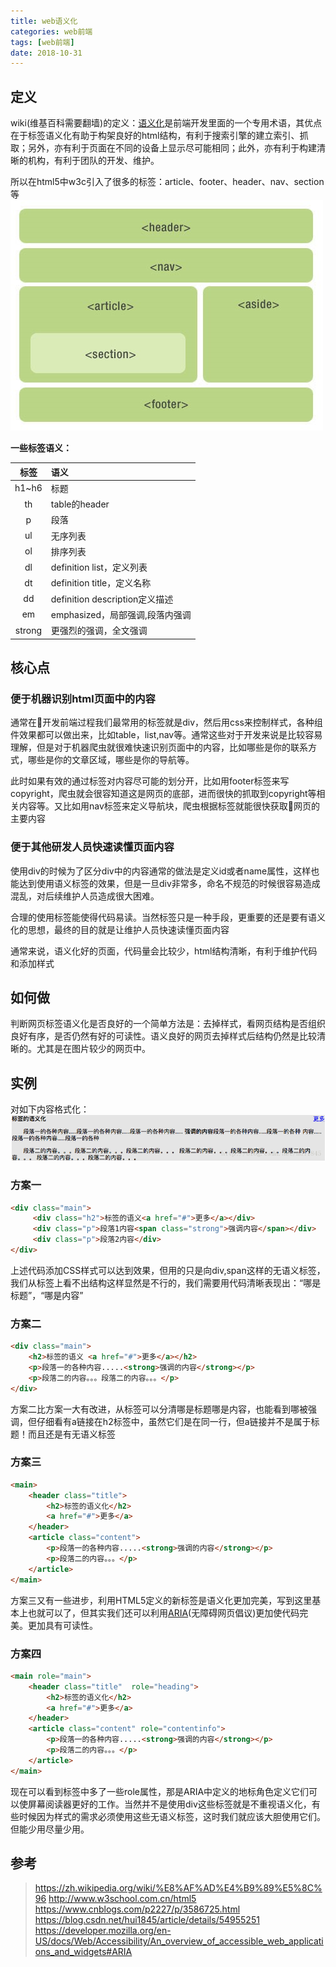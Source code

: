 ```yaml
---
title: web语义化
categories: web前端
tags: [web前端]
date: 2018-10-31
---
```


## 定义
wiki(维基百科需要翻墙)的定义：[语义化](http://zh.wikipedia.org/wiki/语义化)是前端开发里面的一个专用术语，其优点在于标签语义化有助于构架良好的html结构，有利于搜索引擎的建立索引、抓取；另外，亦有利于页面在不同的设备上显示尽可能相同；此外，亦有利于构建清晰的机构，有利于团队的开发、维护。

所以在html5中w3c引入了很多的标签：article、footer、header、nav、section等
![](/images/html标签布局.png)

**一些标签语义：**

| 标签	| 语义 |
|:-----:|:----|
| h1~h6 | 标题 |
| th | table的header |
| p	| 段落 |
| ul | 无序列表 |
| ol | 排序列表 |
| dl | definition list，定义列表 |
| dt | definition title，定义名称 |
| dd | definition  description定义描述 |
| em | emphasized，局部强调,段落内强调 |
| strong | 更强烈的强调，全文强调 |

## 核心点

### 便于机器识别html页面中的内容
通常在开发前端过程我们最常用的标签就是div，然后用css来控制样式，各种组件效果都可以做出来，比如table，list,nav等。通常这些对于开发来说是比较容易理解，但是对于机器爬虫就很难快速识别页面中的内容，比如哪些是你的联系方式，哪些是你的文章区域，哪些是你的导航等。

此时如果有效的通过标签对内容尽可能的划分开，比如用footer标签来写copyright，爬虫就会很容知道这是网页的底部，进而很快的抓取到copyright等相关内容等。又比如用nav标签来定义导航块，爬虫根据标签就能很快获取网页的主要内容

### 便于其他研发人员快速读懂页面内容
使用div的时候为了区分div中的内容通常的做法是定义id或者name属性，这样也能达到使用语义标签的效果，但是一旦div非常多，命名不规范的时候很容易造成混乱，对后续维护人员造成很大困难。

合理的使用标签能使得代码易读。当然标签只是一种手段，更重要的还是要有语义化的思想，最终的目的就是让维护人员快速读懂页面内容

通常来说，语义化好的页面，代码量会比较少，html结构清晰，有利于维护代码和添加样式

## 如何做
判断网页标签语义化是否良好的一个简单方法是：去掉样式，看网页结构是否组织良好有序，是否仍然有好的可读性。语义良好的网页去掉样式后结构仍然是比较清晰的。尤其是在图片较少的网页中。

## 实例
对如下内容格式化：
![](/images/语义化.png)
### 方案一
``` html
<div class="main">
     <div class="h2">标签的语义<a href="#">更多</a></div>
     <div class="p">段落1内容<span class="strong">强调内容</span></div>
     <div class="p">段落2内容</div>
</div>
```
上述代码添加CSS样式可以达到效果，但用的只是向div,span这样的无语义标签，我们从标签上看不出结构这样显然是不行的，我们需要用代码清晰表现出：“哪是标题”，“哪是内容”

### 方案二
```html
<div class="main">
    <h2>标签的语义 <a href="#">更多</a></h2>
    <p>段落一的各种内容.....<strong>强调的内容</strong></p>
    <p>段落二的内容。。。段落二的内容。。。</p>
</div>
```
方案二比方案一大有改进，从标签可以分清哪是标题哪是内容，也能看到哪被强调，但仔细看有a链接在h2标签中，虽然它们是在同一行，但a链接并不是属于标题！而且还是有无语义标签

### 方案三
```html
<main>
    <header class="title">
        <h2>标签的语义化</h2>
        <a href="#">更多</a>
    </header>
    <article class="content">
        <p>段落一的各种内容.....<strong>强调的内容</strong></p>
        <p>段落二的内容。。。</p>
    </article>
</main>
```
方案三又有一些进步，利用HTML5定义的新标签是语义化更加完美，写到这里基本上也就可以了，但其实我们还可以利用[ARIA](https://developer.mozilla.org/en-US/docs/Web/Accessibility/An_overview_of_accessible_web_applications_and_widgets#ARIA)(无障碍网页倡议)更加使代码完美。更加具有可读性。

### 方案四
```html
<main role="main">
    <header class="title"  role="heading">
        <h2>标签的语义化</h2>
        <a href="#">更多</a>
    </header>
    <article class="content" role="contentinfo">
        <p>段落一的各种内容.....<strong>强调的内容</strong></p>
        <p>段落二的内容。。。</p>
    </article>
</main>
```
现在可以看到标签中多了一些role属性，那是ARIA中定义的地标角色定义它们可以使屏幕阅读器更好的工作。当然并不是使用div这些标签就是不重视语义化，有些时候因为样式的需求必须使用这些无语义标签，这时我们就应该大胆使用它们。但能少用尽量少用。

## 参考
> https://zh.wikipedia.org/wiki/%E8%AF%AD%E4%B9%89%E5%8C%96
> http://www.w3school.com.cn/html5
> https://www.cnblogs.com/p2227/p/3586725.html
> https://blog.csdn.net/hui1845/article/details/54955251
> https://developer.mozilla.org/en-US/docs/Web/Accessibility/An_overview_of_accessible_web_applications_and_widgets#ARIA

